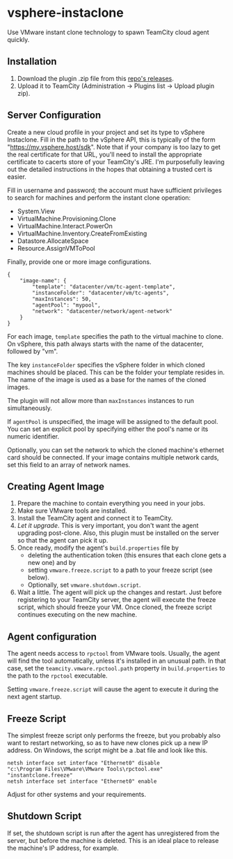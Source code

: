 # vsphere-instaclone

Use VMware instant clone technology to spawn TeamCity cloud agent quickly.

## Installation

1. Download the plugin .zip file from this [repo's releases](https://github.com/avast/vsphere-instaclone/releases).
2. Upload it to TeamCity (Administration -> Plugins list -> Upload plugin zip).

## Server Configuration

Create a new cloud profile in your project and set its type to vSphere Instaclone.
Fill in the path to the vSphere API, this is typically of the form "https://my.vsphere.host/sdk".
Note that if your company is too lazy to get the real certificate for that URL,
you'll need to install the appropriate certificate to cacerts store
of your TeamCity's JRE. I'm purposefully leaving out the detailed instructions
in the hopes that obtaining a trusted cert is easier.

Fill in username and password; the account must have sufficient privileges
to search for machines and perform the instant clone operation:

* System.View
* VirtualMachine.Provisioning.Clone
* VirtualMachine.Interact.PowerOn
* VirtualMachine.Inventory.CreateFromExisting
* Datastore.AllocateSpace
* Resource.AssignVMToPool


Finally, provide one or more image configurations.

    {
        "image-name": {
            "template": "datacenter/vm/tc-agent-template",
            "instanceFolder": "datacenter/vm/tc-agents",
            "maxInstances": 50,
            "agentPool": "mypool",
            "network": "datacenter/network/agent-network"
        }
    }

For each image, `template` specifies the path to the virtual machine to clone.
On vSphere, this path always starts with the name of the datacenter, followed by "vm".

The key `instanceFolder` specifies the vSphere folder in which cloned machines should
be placed. This can be the folder your template resides in.
The name of the image is used as a base for the names of the cloned images.

The plugin will not allow more than `maxInstances` instances to run simultaneously.

If `agentPool` is unspecified, the image will be assigned to the default pool.
You can set an explicit pool by specifying either the pool's name or its
numeric identifier.

Optionally, you can set the network to which the cloned machine's ethernet card should
be connected. If your image contains multiple network cards, set this field to an
array of network names.

## Creating Agent Image

1. Prepare the machine to contain everything you need in your jobs.
2. Make sure VMware tools are installed.
3. Install the TeamCity agent and connect it to TeamCity.
4. *Let it upgrade*. This is very important, you don't want the agent upgrading post-clone.
   Also, this plugin must be installed on the server so that the agent can pick it up.
5. Once ready, modify the agent's `build.properties` file by
   * deleting the authentication token (this ensures that each clone gets a new one) and by
   * setting `vmware.freeze.script` to a path to your freeze script (see below).
   * Optionally, set `vmware.shutdown.script`.
6. Wait a little. The agent will pick up the changes and restart. Just before registering
   to your TeamCity server, the agent will execute the freeze script, which should freeze your VM.
   Once cloned, the freeze script continues executing on the new machine.

## Agent configuration

The agent needs access to `rpctool` from VMware tools.
Usually, the agent will find the tool automatically, unless it's installed in an unusual path.
In that case, set the `teamcity.vmware.rpctool.path` property in `build.properties`
to the path to the `rpctool` executable.

Setting `vmware.freeze.script` will cause the agent to execute it during the next agent startup.

## Freeze Script

The simplest freeze script only performs the freeze, but you probably also want
to restart networking, so as to have new clones pick up a new IP address.
On Windows, the script might be a .bat file and look like this.

    netsh interface set interface "Ethernet0" disable
    "c:\Program Files\VMware\VMware Tools\rpctool.exe" "instantclone.freeze"
    netsh interface set interface "Ethernet0" enable

Adjust for other systems and your requirements.

## Shutdown Script

If set, the shutdown script is run after the agent has unregistered
from the server, but before the machine is deleted.
This is an ideal place to release the machine's IP address, for example.
